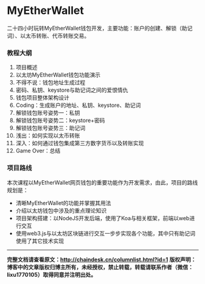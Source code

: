 # MyEtherWallet
二十四小时玩转MyEtherWallet钱包开发，主要功能：账户的创建、解锁（助记词）、以太币转账、代币转账交易。

### 教程大纲

1. 项目概述
2. 以太坊MyEtherWallet钱包功能演示
3. 不得不说：钱包地址生成过程
4. 密码、私钥、keystore与助记词之间的爱恨情仇
5. 钱包项目整体架构设计
6. Coding：生成账户的地址、私钥、keystore、助记词
7. 解锁钱包账号姿势一：私钥
8. 解锁钱包账号姿势二：keystore+密码
9. 解锁钱包账号姿势三：助记词
10. 浅出：如何实现以太币转账 
11. 深入：如何通过钱包集成第三方数字货币以及转账实现 
12. Game Over：总结 



### 项目路线

本次课程以MyEtherWallet网页钱包的重要功能作为开发需求，由此，项目的路线规划是：

- 清晰MyEtherWallet的功能并掌握其用法
- 介绍以太坊钱包中涉及的重点理论知识
- 项目架构搭建：以NodeJS开发后端，使用了Koa与相关框架，前端以web进行交互
- 使用web3.js与以太坊区块链进行交互一步步实现各个功能，其中只有助记词使用了其它技术实现

---

**完整文档请查看原文：http://chaindesk.cn/columnlist.html?id=1**
**版权声明：博客中的文章版权归博主所有，未经授权，禁止转载，转载请联系作者（微信：lixu1770105）取得同意并注明出处。**
